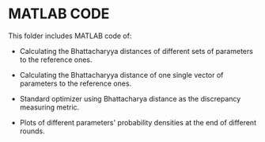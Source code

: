 MATLAB CODE
============

This folder includes MATLAB code of:

* Calculating the Bhattacharyya distances of different sets of parameters to the reference ones.

* Calculating the Bhattacharyya distance of one single vector of parameters to the reference ones.

* Standard optimizer using Bhattacharya distance as the discrepancy measuring metric. 

* Plots of different parameters' probability densities at the end of different rounds. 



